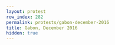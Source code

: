 ```yaml
---
layout: protest
row_index: 282
permalink: protests/gabon-december-2016
title: Gabon, December 2016
hidden: true
---
```

